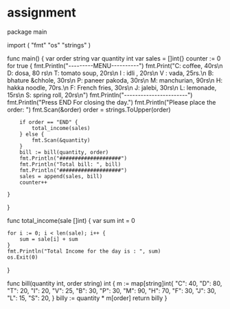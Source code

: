 # assignment

package main

import (
	"fmt"
	"os"
	"strings"
)

func main() {
	var order string
	var quantity int
	var sales = []int{}
	counter := 0
	for true {
		fmt.Println("---------MENU----------")
		fmt.Print("C: coffee, 40rs\n D: dosa, 80 rs\n T: tomato soup, 20rs\n I : idli , 20rs\n V : vada, 25rs.\n B: bhature &chhole, 30rs\n P: paneer pakoda, 30rs\n M: manchurian, 90rs\n H: hakka noodle, 70rs.\n F: French fries, 30rs\n J: jalebi, 30rs\n L: lemonade, 15rs\n S: spring roll, 20rs\n")
		fmt.Println("-----------------------")
		fmt.Println("Press END For closing the day.")
		fmt.Println("Please place the order: ")
		fmt.Scan(&order)
		order = strings.ToUpper(order)

		if order == "END" {
			total_income(sales)
		} else {
			fmt.Scan(&quantity)
		}
		bill := bill(quantity, order)
		fmt.Println("####################")
		fmt.Println("Total bill: ", bill)
		fmt.Println("####################")
		sales = append(sales, bill)
		counter++

	}
}

func total_income(sale []int) {
	var sum int = 0

	for i := 0; i < len(sale); i++ {
		sum = sale[i] + sum
	}
	fmt.Println("Total Income for the day is : ", sum)
	os.Exit(0)
}

func bill(quantity int, order string) int {
	m := map[string]int{
		"C": 40,
		"D": 80,
		"T": 20,
		"I": 20,
		"V": 25,
		"B": 30,
		"P": 30,
		"M": 90,
		"H": 70,
		"F": 30,
		"J": 30,
		"L": 15,
		"S": 20,
	}
	billy := quantity * m[order]
	return billy
}
